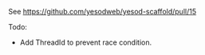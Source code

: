 See https://github.com/yesodweb/yesod-scaffold/pull/15

Todo:

- Add ThreadId to prevent race condition.
